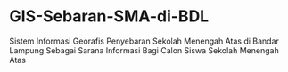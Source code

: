 # GIS-Sebaran-SMA-di-BDL
Sistem Informasi Georafis  Penyebaran Sekolah Menengah Atas di Bandar Lampung Sebagai Sarana Informasi Bagi Calon Siswa Sekolah Menengah Atas
